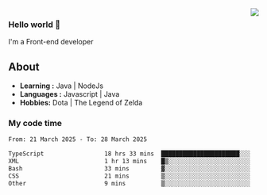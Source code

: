 <img align='right' src="https://github-readme-stats.vercel.app/api?username=jumodada&show_icons=true&theme=vue">

### Hello world 👋

I'm a Front-end developer 
    
## About
-  **Learning :** Java | NodeJs
-  **Languages :** Javascript | Java
-  **Hobbies:** Dota | The Legend of Zelda

### My code time

<!--START_SECTION:waka-->

```txt
From: 21 March 2025 - To: 28 March 2025

TypeScript                 18 hrs 33 mins  ██████████████████████░░░   88.16 %
XML                        1 hr 13 mins    █▒░░░░░░░░░░░░░░░░░░░░░░░   05.83 %
Bash                       33 mins         ▓░░░░░░░░░░░░░░░░░░░░░░░░   02.65 %
CSS                        21 mins         ▒░░░░░░░░░░░░░░░░░░░░░░░░   01.74 %
Other                      9 mins          ▒░░░░░░░░░░░░░░░░░░░░░░░░   00.77 %
```

<!--END_SECTION:waka-->
